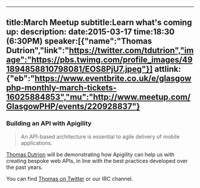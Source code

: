 ----
title:March Meetup
subtitle:Learn what's coming up:
description:
date:2015-03-17
time:18:30 (6:30PM)
speaker:[{"name":"Thomas Dutrion","link":"https://twitter.com/tdutrion","image":"https://pbs.twimg.com/profile_images/491894858810798081/EOS8PjU7.jpeg"}]
attlink:{"eb":"https://www.eventbrite.co.uk/e/glasgowphp-monthly-march-tickets-16025884853","mu":"http://www.meetup.com/GlasgowPHP/events/220928837"}
----

### Building an API with Apigility

> An API-based architecture is essential to agile delivery of mobile applications.  

[Thomas Dutrion][2] will be demonstrating how Apigility can help us with creating bespoke web APIs, in line with the best practices developed over the past years.

You can find [Thomas on Twitter][3] or our IRC channel.

[2]: https://www.engineor.com
[3]: https://twitter.com/tdutrion
